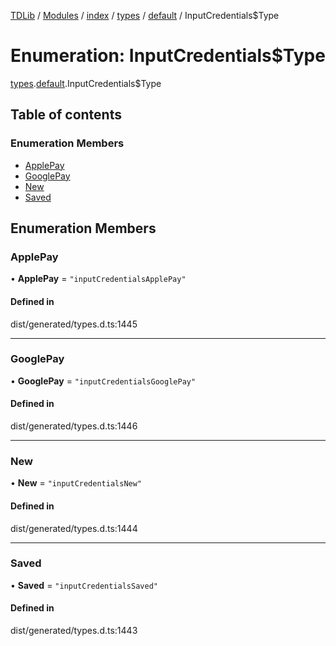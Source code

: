 [TDLib](../README.md) / [Modules](../modules.md) / [index](../modules/index.md) / [types](../modules/index.types.md) / [default](../modules/index.types.default.md) / InputCredentials$Type

# Enumeration: InputCredentials$Type

[types](../modules/index.types.md).[default](../modules/index.types.default.md).InputCredentials$Type

## Table of contents

### Enumeration Members

- [ApplePay](index.types.default.InputCredentials_Type.md#applepay)
- [GooglePay](index.types.default.InputCredentials_Type.md#googlepay)
- [New](index.types.default.InputCredentials_Type.md#new)
- [Saved](index.types.default.InputCredentials_Type.md#saved)

## Enumeration Members

### ApplePay

• **ApplePay** = ``"inputCredentialsApplePay"``

#### Defined in

dist/generated/types.d.ts:1445

___

### GooglePay

• **GooglePay** = ``"inputCredentialsGooglePay"``

#### Defined in

dist/generated/types.d.ts:1446

___

### New

• **New** = ``"inputCredentialsNew"``

#### Defined in

dist/generated/types.d.ts:1444

___

### Saved

• **Saved** = ``"inputCredentialsSaved"``

#### Defined in

dist/generated/types.d.ts:1443
